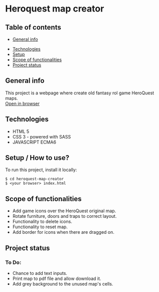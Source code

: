 # Heroquest map creator

## Table of contents
* [General info](#general-info)
<!-- * [Illustrations](#Illustrations) -->
* [Technologies](#technologies)
* [Setup](#setup)
* [Scope of functionalities ](#Scope-of-functionalities )
* [Project status](#Project-status)
<!-- * [Sources](#Sources) -->
<!-- * [Other information](#Other-information) -->

## General info
This project is a webpage where create old fantasy rol game HeroQuest maps.   
[Open in browser](https://ulldecorb.github.io/heroquest-map-creator/)

## Technologies
* HTML 5
* CSS 3 - powered with SASS
* JAVASCRIPT ECMA6

## Setup / How to use?
To run this project, install it locally:

```
$ cd heroquest-map-creator
$ <your browser> index.html
```

## Scope of functionalities
- Add game icons over the HeroQuest original map.  
- Rotate furniture, doors and traps to correct layout.  
- Functionality to delete icons.  
- Functionality to reset map.  
- Add border for icons when there are dragged on.  

## Project status
### To Do:
- Chance to add text inputs.  
- Print map to pdf file and allow download it.  
- Add grey background to the unused map's cells. 
	

<!-- 
## Sources
Documentation basically consulted on this couple of websites:
- https://www.w3schools.com/html/html5_draganddrop.asp   
- 

## Table of contents
* [General info](#general-info)
* [Technologies](#technologies)
* [Setup](#setup)
* [Illustrations](#Illustrations)
* [Scope of functionalities ](#Scope-of-functionalities )
* [Examples of use](#Examples-of-use)
* [Project status](#Project-status)
* [Sources](#Sources)
* [Other information](#Other-information)



## Illustrations
![under construction](https://img.freepik.com/vector-gratis/signo-industrial-construccion-fondo-rayado-linea-negra-amarilla_97458-151.jpg?size=626&ext=jpg)

## Scope of functionalities 
### Features


#### To Do:
* Easily UI navigation.
* Comfortable UX.

## Examples of use
### Code Examples
To generate lorem ipsum use special shortcode: `put-your-code-here`
